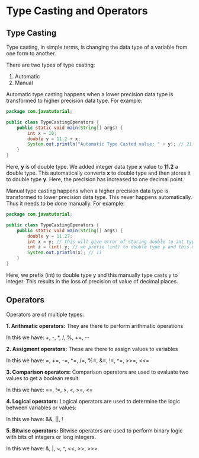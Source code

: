 # Type Casting and Operators

## Type Casting
Type casting, in simple terms, is changing the data type of a variable from one form to another.

There are two types of type casting:

1. Automatic
2. Manual

Automatic type casting happens when a lower precision data type is transformed to higher precision data type. For example:

```java
package com.javatutorial;

public class TypeCastingOperators {
    public static void main(String[] args) {
        int x = 10;
        double y = 11.2 + x;
        System.out.println("Automatic Type Casted value: " + y); // 21.2
    }
}
```

Here, **y** is of double type. We added integer data type **x** value to **11.2** a double type. This automatically converts **x** to double type and then stores it to double type **y**. Here, the precision has increased to one decimal point.

Manual type casting happens when a higher precision data type is transformed to lower precision data type. This never happens automatically. Thus it needs to be done manually. For example:

```java
package com.javatutorial;

public class TypeCastingOperators {
    public static void main(String[] args) {
        double y = 11.27;
        int x = y; // this will give error of storing double to int type. So we do below thing:
        int z = (int) y; // we prefix (int) to double type y and this manually type casts y to integer.
        System.out.println(x); // 11
    }
}
```
Here, we prefix (int) to double type y and this manually type casts y to integer. This results in the loss of precision of value of decimal places.

## Operators

Operators are of multiple types:

**1. Arithmatic operators:**
They are there to perform arithmatic operations

In this we have: +, -, *, /, %, ++, --

**2. Assigment operators:**
These are there to assign values to variables

In this we have: =, +=, -=, *=, /=, %=, &=, !=, ^=, >>=, <<=

**3. Comparison operators:**
Comparison operators are used to evaluate two values to get a boolean result.

In this we have: ==, !=, >, <, >=, <=

**4. Logical operators:**
Logical operators are used to determine the logic between variables or values:

In this we have: &&, ||, !

**5. Bitwise operators:**
Bitwise operators are used to perform binary logic with bits of integers or long integers.

In this we have: &, |, ~, ^, <<, >>, >>>